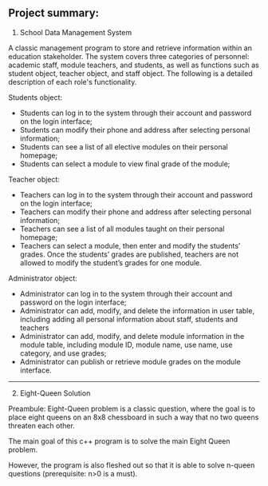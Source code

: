## Project summary:
1. School Data Management System
   
A classic management program to store and retrieve information within an education stakeholder. The system covers three categories of personnel: academic staff, module teachers, and students, as well as functions such as student object, teacher object, and staff object. The following is a detailed description of each role's functionality.

  Students object:
  - Students can log in to the system through their account and password on the login interface;
  - Students can modify their phone and address after selecting personal information;
  - Students can see a list of all elective modules on their personal homepage;
  - Students can select a module to view final grade of the module;
    
  Teacher object:
  - Teachers can log in to the system through their account and password on the login interface;
  - Teachers can modify their phone and address after selecting personal information;
  - Teachers can see a list of all modules taught on their personal homepage;
  - Teachers can select a module, then enter and modify the students’ grades. Once the students’ grades are published, teachers are not allowed to modify the student’s grades for one module.
    
  Administrator object:
  - Administrator can log in to the system through their account and password on the login interface;
  - Administrator can add, modify, and delete the information in user table, including adding all personal information about staff, students and teachers
  - Administrator can add, modify, and delete module information in the module table, including module ID, module name, use name, use category, and use grades;
  - Administrator can publish or retrieve module grades on the module interface.

---

2. Eight-Queen Solution

Preambule: Eight-Queen problem is a classic question, where the goal is to place eight queens on an 8x8 chessboard in such a way that no two queens threaten each other.

The main goal of this c++ program is to solve the main Eight Queen problem. 

However, the program is also fleshed out so that it is able to solve n-queen questions (prerequisite: n>0 is a must).
